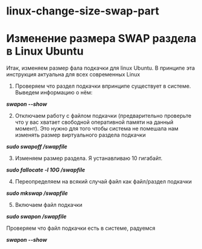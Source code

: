 # linux-change-size-swap-part
# Изменение размера SWAP раздела в Linux Ubuntu
Итак, изменяем размер фала подкачки для linux Ubuntu. В принципе эта инструкция актуальна для всех современных Linux

1. Проверяем что раздел подкачки впринципе существует в системе. Выведем информацию о нём:

<i><b>swapon --show</i></b>

2. Отключаем работу с файлом подкачки (предварительно проверьте что у вас хватает свободной оперативной памяти на данный момент). Это нужно для того чтобы система не помешала нам изменять размер виртуального раздела подкачки

<i><b>sudo swapoff /swapfile</i></b>

3. Изменяем размер раздела. Я устанавливаю 10 гигабайт.

<i><b>sudo fallocate -l 10G /swapfile</i></b>

4. Переопределяем на всякий случай файл как файл/раздел подкачки

<i><b>sudo mkswap /swapfile</i></b>

5. Включаем файл подкачки

<i><b>sudo swapon /swapfile</i></b>

Проверяем что файл подкачки есть в системе, радуемся

<i><b>swapon --show</i></b>
